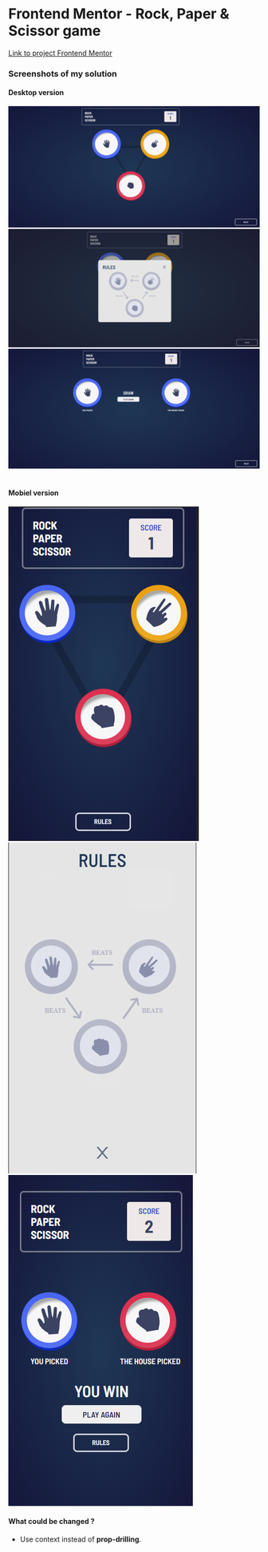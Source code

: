 # Frontend Mentor - Rock, Paper & Scissor game

[Link to project Frontend Mentor](https://www.frontendmentor.io/challenges/rock-paper-scissors-game-pTgwgvgH)

### Screenshots of my solution

#### Desktop version

<img src="./design/my-solution/my-solution-rpb-desktop-1.png" />
<br>
<img src="./design/my-solution/my-solution-rules-rpb-desktop-2.png"/>
<br>
<img src="./design/my-solution/my-solution-rpb-desktop-3.png"/>
<br><br>

#### Mobiel version

<img src="./design/my-solution/my-solution-rpb-mobile-1.png" />
<br>
<img src="./design/my-solution/my-solution-rules-rpb-mobile-2.png"/>
<br>
<img src="./design/my-solution/my-solution-rpb-mobile-win-3.png"/>

#### What could be changed ?

- Use context instead of <b>prop-drilling</b>.
